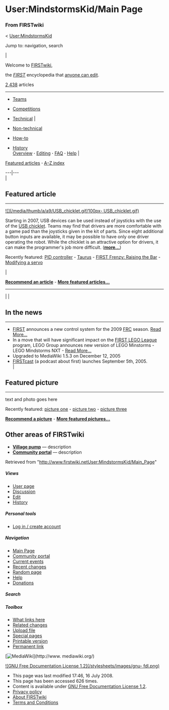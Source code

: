 # User:MindstormsKid/Main Page

### From FIRSTwiki

&lt; [User:MindstormsKid](User:MindstormsKid "User:MindstormsKid" )

Jump to: navigation, search

|

Welcome to [FIRSTwiki](FIRSTwiki "FIRSTwiki" ),

the _[FIRST](FIRST "FIRST" )_ encyclopedia that [anyone can
edit](FIRSTwiki:How_does_one_edit_a_page "FIRSTwiki:How does one
edit a page" ).

[2,438](Special:Statistics "Special:Statistics" ) articles  
  
---  
  
  * [Teams](Teams "Teams" )
  * [Competitions](Competitions "Competitions" )
  * [Technical](Technical "Technical" )
|

  * [Non-technical](Non-technical "Non-technical" )
  * [How-to](How-to "How-to" )
  * [History](History_of_FIRST "History of FIRST" )  
[Overview](FIRSTwiki "FIRSTwiki" ) **·**
[Editing](FIRSTwiki:How_does_one_edit_a_page "FIRSTwiki:How does
one edit a page" ) **·** [FAQ](FIRSTwiki:User_questions
"FIRSTwiki:User questions" ) **·** [Help](FIRSTwiki:Help
"FIRSTwiki:Help" ) |

[Featured articles](FIRSTwiki:Featured_articles "FIRSTwiki:Featured
articles" ) **·** [A–Z index](Special:AllPages "Special:AllPages" )  
  
---|---  
|

## Featured article  
  
---  
  
[![](/media/thumb/a/a9/USB_chicklet.gif/100px-
USB_chicklet.gif)](Image:USB_chicklet.gif "" )

Starting in 2007, USB devices can be used instead of joysticks with the use of
the [USB chicklet](/index.php?title=USB_chicklet&action=edit "USB chicklet" ).
Teams may find that drivers are more comfortable with a game pad than the
joysticks given in the kit of parts. Since eight additional button inputs are
available, it may be possible to have only one driver operating the robot.
While the chicklet is an attractive option for drivers, it can make the
programmer's job more difficult.
(**[more...](Using_the_USB_chicklet "Using the USB chicklet" )**)

Recently featured: [PID controller](PID_controller "PID controller"
) - [Taurus](Taurus_%281073%29 "Taurus \(1073\)" ) - [FIRST Frenzy:
Raising the Bar](FIRST_Frenzy:_Raising_the_Bar "FIRST Frenzy:
Raising the Bar" ) - [Modifying a servo](Modifying_a_servo
"Modifying a servo" )

|

**[Recommend an article](FIRSTwiki:Featured_article_candidates "FIRSTwiki:Featured article candidates" )** - **[More featured articles...](FIRSTwiki:Featured_articles "FIRSTwiki:Featured articles" )**  
  
---  
|  |

## In the news  
  
---  
  
  * [FIRST](FIRST "FIRST" ) announces a new control system for the 2009 [FRC](FIRST_Robotics_Competition "FIRST Robotics Competition" ) season. [Read More...](Robot_Controller_%282009%29 "Robot Controller \(2009\)" )
  * In a move that will have significant impact on the [FIRST LEGO League](FIRST_Lego_League "FIRST Lego League" ) program, LEGO Group announces new version of LEGO Minstorms - LEGO Mindstorms NXT - [Read More...](NXT "NXT" )
  * Upgraded to MediaWiki 1.5.3 on December 12, 2005 
  * [FIRSTcast](FIRSTcast "FIRSTcast" ) (a podcast about first) launches September 5th, 2005.   
|

## Featured picture  
  
---  
  
text and photo goes here

Recently featured: [picture one](/index.php?title=Picture_one&action=edit
"Picture one" ) - [picture two](/index.php?title=Picture_two&action=edit
"Picture two" ) - [picture three](/index.php?title=Picture_three&action=edit
"Picture three" )

**[Recommend a picture](FIRSTwiki:Featured_picture_candidates "FIRSTwiki:Featured picture candidates" )** - **[More featured pictures...](FIRSTwiki:Featured_pictures "FIRSTwiki:Featured pictures" )**  
  
## Other areas of FIRSTwiki

  * **[Village pump](FIRSTwiki:Village_pump "FIRSTwiki:Village pump" )** — description 
  * **[Community portal](FIRSTwiki:Community_portal "FIRSTwiki:Community portal" )** — description 

Retrieved from
"<http://www.firstwiki.netUser:MindstormsKid/Main_Page>"

##### Views

  * [User page](User:MindstormsKid/Main_Page)
  * [Discussion](/index.php?title=User_talk:MindstormsKid/Main_Page&action=edit)
  * [Edit](/index.php?title=User:MindstormsKid/Main_Page&action=edit)
  * [History](/index.php?title=User:MindstormsKid/Main_Page&action=history)

##### Personal tools

  * [Log in / create account](/index.php?title=Special:Userlogin&returnto=User:MindstormsKid/Main_Page)

[](Main_Page "Main Page" )

##### Navigation

  * [Main Page](Main_Page)
  * [Community portal](FIRSTwiki:Community_portal)
  * [Current events](Current_events)
  * [Recent changes](Special:Recentchanges)
  * [Random page](Special:Random)
  * [Help](Help:Contents)
  * [Donations](FIRSTwiki:Site_support)

##### Search



##### Toolbox

  * [What links here](Special:Whatlinkshere/User:MindstormsKid/Main_Page)
  * [Related changes](Special:Recentchangeslinked/User:MindstormsKid/Main_Page)
  * [Upload file](Special:Upload)
  * [Special pages](Special:Specialpages)
  * [Printable version](/index.php?title=User:MindstormsKid/Main_Page&printable=yes)
  * [Permanent link](/index.php?title=User:MindstormsKid/Main_Page&oldid=68612)

[![MediaWiki](/skins/common/images/poweredby_mediawiki_88x31.png)](http://www.
mediawiki.org/)

[![GNU Free Documentation License 1.2](/stylesheets/images/gnu-
fdl.png)](http://www.gnu.org/copyleft/fdl.html)

  * This page was last modified 17:46, 16 July 2008.
  * This page has been accessed 626 times.
  * Content is available under [GNU Free Documentation License 1.2](http://www.gnu.org/copyleft/fdl.html "http://www.gnu.org/copyleft/fdl.html" ).
  * [Privacy policy](FIRSTwiki:Privacy_policy "FIRSTwiki:Privacy policy" )
  * [About FIRSTwiki](FIRSTwiki:About "FIRSTwiki:About" )
  * [Terms and Conditions](FIRSTwiki:Terms_and_conditions "FIRSTwiki:Terms and conditions" )

